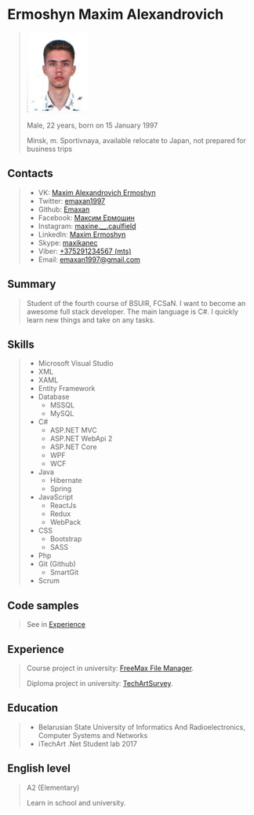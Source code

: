 # Ermoshyn Maxim Alexandrovich

> ![Photo](/img/0001.jpg) 
> 
> Male, 22 years, born on 15 January 1997
> 
> Minsk, m. Sportivnaya, available relocate to Japan, not prepared for business trips

## Contacts 

> * VK: [Maxim Alexandrovich Ermoshyn](https://vk.com/maxwell_caulfield)
> * Twitter: [emaxan1997](https://twitter.com/emaxan1997)
> * Github: [Emaxan](https://github.com/Emaxan)
> * Facebook: [Максим Ермошин](https://www.facebook.com/ErmoshinMaximAlexandrovich)
> * Instagram: [maxine.\_\_.caulfield](https://www.instagram.com/maxine.\_\_.caulfield/)
> * LinkedIn: [Maxim Ermoshyn](https://www.linkedin.com/in/maxim-ermoshyn-0a5668104/)
> * Skype: [maxikanec](skype:maxikanec)
> * Viber: [+375291234567 (mts)](viber:add?number=375291234567)
> * Email: [emaxan1997@gmail.com](mailto:emaxan1997@gmail.com)

## Summary

> Student of the fourth course of BSUIR, FCSaN. I want to become an awesome full stack developer. The main language is C#. I quickly learn new things and take on any tasks.

## Skills

> * Microsoft Visual Studio
> * XML
> * XAML
> * Entity Framework
> * Database
>   * MSSQL
>   * MySQL
> * C#
>   * ASP.NET MVC
>   * ASP.NET WebApi 2
>   * ASP.NET Core
>   * WPF
>   * WCF 
> * Java
>   * Hibernate
>   * Spring
> * JavaScript
>   * ReactJs
>   * Redux
>   * WebPack
> * CSS
>   * Bootstrap
>   * SASS
> * Php
> * Git (Github)
>   * SmartGit
> * Scrum

## Code samples

> See in [Experience](#Experience)

## Experience

> Course project in university: [FreeMax File Manager](https://github.com/Emaxan/KSiS_course_project_FreeMax_File_Manager).
> 
> Diploma project in university: [TechArtSurvey](https://github.com/Emaxan/red-team).

## Education

> * Belarusian State University of Informatics And Radioelectronics, Computer Systems and Networks
> * iTechArt .Net Student lab 2017

## English level

> A2 (Elementary)
>
> Learn in school and university. 